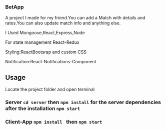 ### BetApp

A project I made  for my friend.You can add a Match with details and rates.You can also update match info and anything else.

I Used Mongoose,React,Express,Node

For state management React-Redux

Styling:ReactBootsrap and custom CSS

Notification:React-Notifications-Component

## Usage
Locate the project folder and open terminal

### Server `cd server` then `npm install` for the server dependencies after the installation `npm start`

### Client-App `npm install ` then `npm start`


